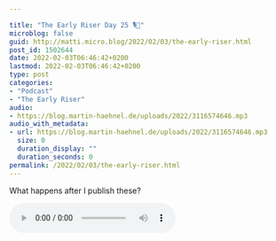 ```yaml
---

title: "The Early Riser Day 25 🎙🌅"
microblog: false
guid: http://matti.micro.blog/2022/02/03/the-early-riser.html
post_id: 1502644
date: 2022-02-03T06:46:42+0200
lastmod: 2022-02-03T06:46:42+0200
type: post
categories:
- "Podcast"
- "The Early Riser"
audio:
- https://blog.martin-haehnel.de/uploads/2022/3116574646.mp3
audio_with_metadata:
- url: https://blog.martin-haehnel.de/uploads/2022/3116574646.mp3
  size: 0
  duration_display: ""
  duration_seconds: 0
permalink: /2022/02/03/the-early-riser.html
---
```

What happens after I publish these?

<audio controls="controls" src="https://blog.martin-haehnel.de/uploads/2022/3116574646.mp3" preload="metadata" />
